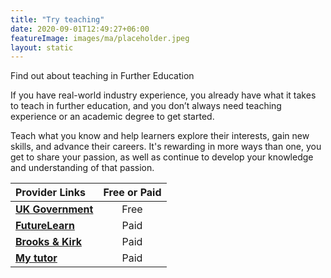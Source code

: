 ```yaml
---
title: "Try teaching"
date: 2020-09-01T12:49:27+06:00
featureImage: images/ma/placeholder.jpeg
layout: static
---
```


Find out about teaching in Further Education

If you have real-world industry experience, you already have what it takes to teach in further education, and you don’t always need teaching experience or an academic degree to get started.

Teach what you know and help learners explore their interests, gain new skills, and advance their careers. It's rewarding in more ways than one, you get to share your passion, as well as continue to develop your knowledge and understanding of that passion.

| Provider Links      | Free or Paid  |  
| :-----------          | :--------------:      |  
| [**UK Government**](https://www.teach-in-further-education.campaign.gov.uk/) | Free | 
| [**FutureLearn**](https://www.futurelearn.com/microcredentials/online-teaching) | Paid | 
| [**Brooks & Kirk**](https://brooksandkirk.co.uk/tips-to-be-a-better-adult-teacher/) | Paid | 
| [**My tutor**](https://www.mytutor.co.uk/tutors/apply/) | Paid | 
  

<br/><br/>






